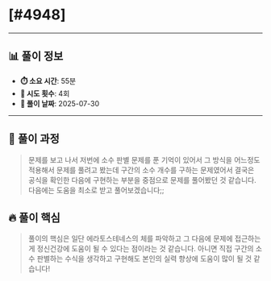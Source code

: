 # [#4948]

---

## 📊 풀이 정보

- **⏱️ 소요 시간**: 55분
- **🔄 시도 횟수**: 4회
- **📅 풀이 날짜**: 2025-07-30

---

## 💭 풀이 과정

> 문제를 보고 나서 저번에 소수 판별 문제를 푼 기억이 있어서 그 방식을 어느정도 적용해서
문제를 풀려고 봤는데 구간의 소수 개수를 구하는 문제였어서 결국은 공식을 확인한 다음에 구현하는
부분을 중점으로 문제를 풀어봤던 것 같습니다. 다음에는 도움을 최소로 받고 풀어보겠습니다;;

## 🔥 풀이 핵심

> 풀이의 핵심은 일단 에라토스테네스의 체를 파악하고 그 다음에 문제에 접근하는게
정신건강에 도움이 될 수 있다는 점이라는 것 같습니다. 아니면 직접 구간의 소수 판별하는
수식을 생각하고 구현해도 본인의 실력 향상에 도움이 많이 될 것 같습니다! 

